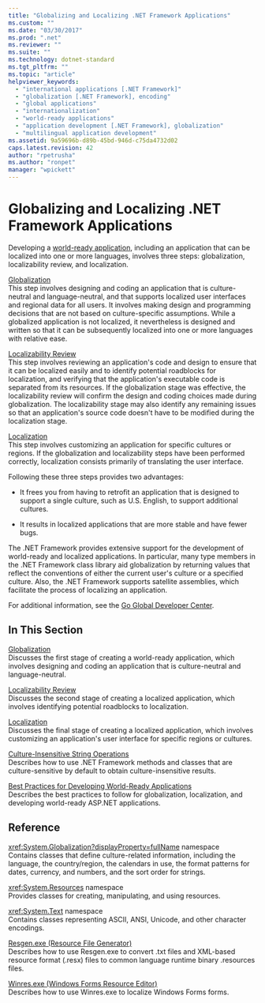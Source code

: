 ```yaml
---
title: "Globalizing and Localizing .NET Framework Applications"
ms.custom: ""
ms.date: "03/30/2017"
ms.prod: ".net"
ms.reviewer: ""
ms.suite: ""
ms.technology: dotnet-standard
ms.tgt_pltfrm: ""
ms.topic: "article"
helpviewer_keywords: 
  - "international applications [.NET Framework]"
  - "globalization [.NET Framework], encoding"
  - "global applications"
  - "internationalization"
  - "world-ready applications"
  - "application development [.NET Framework], globalization"
  - "multilingual application development"
ms.assetid: 9a59696b-d89b-45bd-946d-c75da4732d02
caps.latest.revision: 42
author: "rpetrusha"
ms.author: "ronpet"
manager: "wpickett"
---
```

# Globalizing and Localizing .NET Framework Applications
Developing a [world-ready application](http://msdn.microsoft.com/goglobal/bb978433.aspx), including an application that can be localized into one or more languages, involves three steps: globalization, localizability review, and localization.  
  
 [Globalization](../../../docs/standard/globalization-localization/globalization.md)  
 This step involves designing and coding an application that is culture-neutral and language-neutral, and that supports localized user interfaces and regional data for all users. It involves making design and programming decisions that are not based on culture-specific assumptions. While a globalized application is not localized, it nevertheless is designed and written so that it can be subsequently localized into one or more languages with relative ease.  
  
 [Localizability Review](../../../docs/standard/globalization-localization/localizability-review.md)  
 This step involves reviewing an application's code and design to ensure that it can be localized easily and to identify potential roadblocks for localization, and verifying that the application's executable code is separated from its resources. If the globalization stage was effective, the localizability review will confirm the design and coding choices made during globalization. The localizability stage may also identify any remaining issues so that an application's source code doesn't have to be modified during the localization stage.  
  
 [Localization](../../../docs/standard/globalization-localization/localization.md)  
 This step involves customizing an application for specific cultures or regions. If the globalization and localizability steps have been performed correctly, localization consists primarily of translating the user interface.  
  
 Following these three steps provides two advantages:  
  
-   It frees you from having to retrofit an application that is designed to support a single culture, such as U.S. English, to support additional cultures.  
  
-   It results in localized applications that are more stable and have fewer bugs.  
  
 The .NET Framework provides extensive support for the development of world-ready and localized applications. In particular, many type members in the .NET Framework class library aid globalization by returning values that reflect the conventions of either the current user's culture or a specified culture. Also, the .NET Framework supports satellite assemblies, which facilitate the process of localizing an application.  
  
 For additional information, see the [Go Global Developer Center](http://go.microsoft.com/fwlink/?LinkId=235015).  
  
## In This Section  
 [Globalization](../../../docs/standard/globalization-localization/globalization.md)  
 Discusses the first stage of creating a world-ready application, which involves designing and coding an application that is culture-neutral and language-neutral.  
  
 [Localizability Review](../../../docs/standard/globalization-localization/localizability-review.md)  
 Discusses the second stage of creating a localized application, which involves identifying potential roadblocks to localization.  
  
 [Localization](../../../docs/standard/globalization-localization/localization.md)  
 Discusses the final stage of creating a localized application, which involves customizing an application's user interface for specific regions or cultures.  
  
 [Culture-Insensitive String Operations](../../../docs/standard/globalization-localization/culture-insensitive-string-operations.md)  
 Describes how to use .NET Framework methods and classes that are culture-sensitive by default to obtain culture-insensitive results.  
  
 [Best Practices for Developing World-Ready Applications](../../../docs/standard/globalization-localization/best-practices-for-developing-world-ready-apps.md)  
 Describes the best practices to follow for globalization, localization, and developing world-ready ASP.NET applications.  
  
## Reference  
 <xref:System.Globalization?displayProperty=fullName> namespace  
 Contains classes that define culture-related information, including the language, the country/region, the calendars in use, the format patterns for dates, currency, and numbers, and the sort order for strings.  
  
 <xref:System.Resources> namespace  
 Provides classes for creating, manipulating, and using resources.  
  
 <xref:System.Text> namespace  
 Contains classes representing ASCII, ANSI, Unicode, and other character encodings.  
  
 [Resgen.exe (Resource File Generator)](../../../docs/framework/tools/resgen-exe-resource-file-generator.md)  
 Describes how to use Resgen.exe to convert .txt files and XML-based resource format (.resx) files to common language runtime binary .resources files.  
  
 [Winres.exe (Windows Forms Resource Editor)](../../../docs/framework/tools/winres-exe-windows-forms-resource-editor.md)  
 Describes how to use Winres.exe to localize Windows Forms forms.
